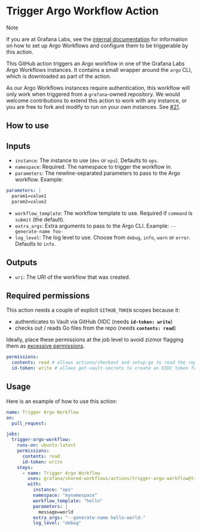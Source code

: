 # Trigger Argo Workflow Action

> [!NOTE]
> If you are at Grafana Labs, see the [internal documentation](https://enghub.grafana-ops.net/docs/default/component/deployment-tools/platform/continuous-delivery/argo-workflows/#triggering-a-workflow-from-github-actions) for information on how to set up Argo Workflows and configure them to be triggerable by this action.

This GitHub action triggers an Argo workflow in one of the Grafana Labs Argo
Workflows instances. It contains a small wrapper around the `argo` CLI, which is
downloaded as part of the action.

As our Argo Workflows instances require authentication, this workflow will only
work when triggered from a `grafana`-owned repository. We would welcome
contributions to extend this action to work with any instance, or you are free
to fork and modify to run on your own instances. See [#21][issue-21].

[issue-21]: https://github.com/grafana/shared-workflows/issues/21

## How to use

## Inputs

- `instance`: The instance to use (`dev` or `ops`). Defaults to `ops`.
- `namespace`: Required. The namespace to trigger the workflow in.
- `parameters`: The newline-separated parameters to pass to the Argo workflow. Example:

```yaml
parameters: |
  param1=value1
  param2=value2
```

- `workflow_template`: The workflow template to use. Required if `command` is `submit` (the default).
- `extra_args`: Extra arguments to pass to the Argo CLI. Example: `--generate-name foo-`
- `log_level`: The log level to use. Choose from `debug`, `info`, `warn` or `error`. Defaults to `info`.

## Outputs

- `uri`: The URI of the workflow that was created.

## Required permissions

This action needs a couple of explicit `GITHUB_TOKEN` scopes because it:

- authenticates to Vault via GitHub OIDC (needs **`id-token: write`**)
- checks out / reads Go files from the repo (needs **`contents: read`**)

Ideally, place these permissions at the job level to avoid zizmor flagging them as [excessive permissions](https://woodruffw.github.io/zizmor/audits/#excessive-permissions).

```yaml
permissions:
  contents: read # allows actions/checkout and setup-go to read the repo
  id-token: write # allows get-vault-secrets to create an OIDC token for Vault
```

## Usage

Here is an example of how to use this action:

<!-- x-release-please-start-version -->

```yaml
name: Trigger Argo Workflow
on:
  pull_request:

jobs:
  trigger-argo-workflow:
    runs-on: ubuntu-latest
    permissions:
      contents: read
      id-token: write
    steps:
      - name: Trigger Argo Workflow
        uses: grafana/shared-workflows/actions/trigger-argo-workflow@trigger-argo-workflow-v1.1.0
        with:
          instance: "ops"
          namespace: "mynamespace"
          workflow_template: "hello"
          parameters: |
            message=world
          extra_args: "--generate-name hello-world-"
          log_level: "debug"
```

<!-- x-release-please-end-version -->
